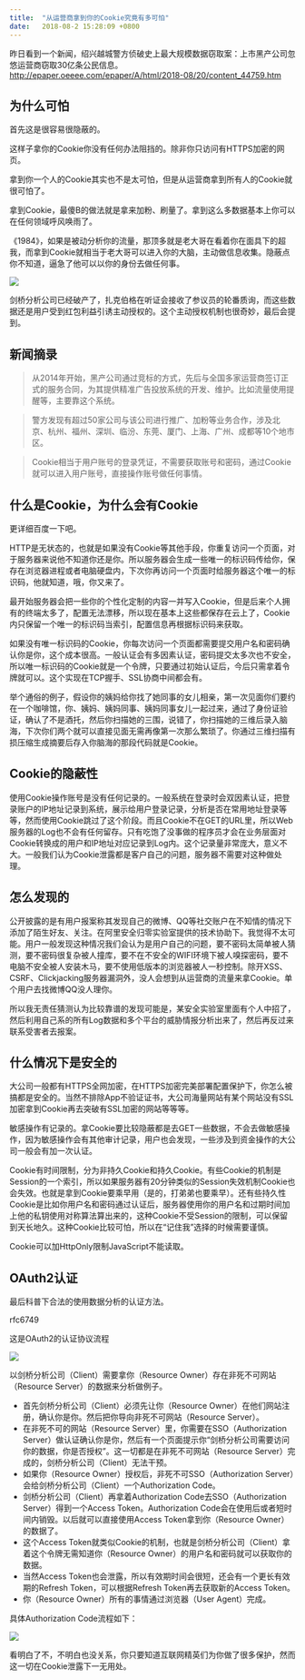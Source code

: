 ```yaml
---
title:  "从运营商拿到你的Cookie究竟有多可怕"
date:   2018-08-2 15:28:09 +0800
---
```


昨日看到一个新闻，绍兴越城警方侦破史上最大规模数据窃取案：上市黑产公司忽悠运营商窃取30亿条公民信息。http://epaper.oeeee.com/epaper/A/html/2018-08/20/content_44759.htm

## 为什么可怕

首先这是很容易很隐蔽的。

这样子拿你的Cookie你没有任何办法阻挡的。除非你只访问有HTTPS加密的网页。

拿到你一个人的Cookie其实也不是太可怕，但是从运营商拿到所有人的Cookie就很可怕了。

拿到Cookie，最傻B的做法就是拿来加粉、刷量了。拿到这么多数据基本上你可以在任何领域呼风唤雨了。

《1984》，如果是被动分析你的流量，那顶多就是老大哥在看着你在面具下的超我，而拿到Cookie就相当于老大哥可以进入你的大脑，主动做信息收集。隐蔽点你不知道，逼急了他可以以你的身份去做任何事。

![](/images/2018/faceoff.jpg)

剑桥分析公司已经破产了，扎克伯格在听证会接收了参议员的轮番质询，而这些数据还是用户受到红包利益引诱主动授权的。这个主动授权机制也很奇妙，最后会提到。

## 新闻摘录

> 从2014年开始，黑产公司通过竞标的方式，先后与全国多家运营商签订正式的服务合同，为其提供精准广告投放系统的开发、维护。比如流量使用提醒等，主要靠这个系统。

> 警方发现有超过50家公司与该公司进行推广、加粉等业务合作，涉及北京、杭州、福州、深圳、临汾、东莞、厦门、上海、广州、成都等10个地市区。

> Cookie相当于用户账号的登录凭证，不需要获取账号和密码，通过Cookie就可以进入用户账号，直接操作账号做任何事情。

## 什么是Cookie，为什么会有Cookie

更详细百度一下吧。

HTTP是无状态的，也就是如果没有Cookie等其他手段，你重复访问一个页面，对于服务器来说他不知道你还是你。所以服务器会生成一些唯一的标识码传给你，保存在浏览器进程或者电脑硬盘内，下次你再访问一个页面时给服务器这个唯一的标识码，他就知道，哦，你又来了。

最开始服务器会把一些你的个性化定制的内容一并写入Cookie，但是后来个人拥有的终端太多了，配置无法漂移，所以现在基本上这些都保存在云上了，Cookie内只保留一个唯一的标识码当索引，配置信息再根据标识码来获取。

如果没有唯一标识码的Cookie，你每次访问一个页面都需要提交用户名和密码确认你是你，这个成本很高。一般认证会有多因素认证，密码提交太多次也不安全，所以唯一标识码的Cookie就是一个令牌，只要通过初始认证后，今后只需拿着令牌就可以。这个实现在TCP握手、SSL协商中间都会有。

举个通俗的例子，假设你的姨妈给你找了她同事的女儿相亲，第一次见面你们要约在一个咖啡馆，你、姨妈、姨妈同事、姨妈同事女儿一起过来，通过了身份证验证，确认了不是酒托，然后你扫描她的三围，说错了，你扫描她的三维后录入脑海，下次你们两个就可以直接见面无需再像第一次那么繁琐了。你通过三维扫描有损压缩生成摘要后存入你脑海的那段代码就是Cookie。

## Cookie的隐蔽性

使用Cookie操作账号是没有任何记录的。一般系统在登录时会双因素认证，把登录账户的IP地址记录到系统，展示给用户登录记录，分析是否在常用地址登录等等，然而使用Cookie跳过了这个阶段。而且Cookie不在GET的URL里，所以Web服务器的Log也不会有任何留存。只有吃饱了没事做的程序员才会在业务层面对Cookie转换成的用户和IP地址对应记录到Log内。这个记录量非常庞大，意义不大。一般我们认为Cookie泄露都是客户自己的问题，服务器不需要对这种做处理。

## 怎么发现的

公开披露的是有用户报案称其发现自己的微博、QQ等社交账户在不知情的情况下添加了陌生好友、关注。在阿里安全归零实验室提供的技术协助下。我觉得不太可能。用户一般发现这种情况我们会认为是用户自己的问题，要不密码太简单被人猜测，要不密码很复杂被人撞库，要不在不安全的WIFI环境下被人嗅探密码，要不电脑不安全被人安装木马，要不使用低版本的浏览器被人一秒控制。除开XSS、CSRF、Clickjacking服务器漏洞外，没人会想到从运营商的流量来拿Cookie。单个用户去找微博QQ没人理你。

所以我无责任猜测认为比较靠谱的发现可能是，某安全实验室里面有个人中招了，然后利用自己系的所有Log数据和多个平台的威胁情报分析出来了，然后再反过来联系受害者去报案。

## 什么情况下是安全的

大公司一般都有HTTPS全网加密，在HTTPS加密完美部署配置保护下，你怎么被搞都是安全的。当然不排除App不验证证书，大公司海量网站有某个网站没有SSL加密拿到Cookie再去突破有SSL加密的网站等等等。

敏感操作有记录的。拿Cookie要比较隐蔽都是去GET一些数据，不会去做敏感操作，因为敏感操作会有其他审计记录，用户也会发现，一些涉及到资金操作的大公司一般会有加一次认证。

Cookie有时间限制，分为非持久Cookie和持久Cookie。有些Cookie的机制是Session的一个索引，所以如果服务器有20分钟类似的Session失效机制Cookie也会失效。也就是拿到Cookie要乘早用（是的，打弟弟也要乘早）。还有些持久性Cookie是比如你用户名和密码通过认证后，服务器使用你的用户名和过期时间加上他的私钥使用对称算法算出来的，这种Cookie不受Session的限制，可以保留到天长地久。这种Cookie比较可怕，所以在“记住我”选择的时候需要谨慎。

Cookie可以加HttpOnly限制JavaScript不能读取。

## OAuth2认证

最后科普下合法的使用数据分析的认证方法。

rfc6749

这是OAuth2的认证协议流程

![](/images/2018/oauthflow.jpg)


以剑桥分析公司（Client）需要拿你（Resource Owner）存在非死不可网站（Resource Server）的数据来分析做例子。

- 首先剑桥分析公司（Client）必须先让你（Resource Owner）在他们网站注册，确认你是你。然后把你导向非死不可网站（Resource Server）。
- 在非死不可的网站（Resource Server）里，你需要在SSO（Authorization Server）做认证确认你是你，然后有一个页面提示你“剑桥分析公司需要访问你的数据，你是否授权”。这一切都是在非死不可网站（Resource Server）完成的，剑桥分析公司（Client）无法干预。
- 如果你（Resource Owner）授权后，非死不可SSO（Authorization Server）会给剑桥分析公司（Client）一个Authorization Code。
- 剑桥分析公司（Client）再拿着Authorization Code去SSO（Authorization Server）得到一个Access Token。Authorization Code会在使用后或者短时间内销毁。以后就可以直接使用Access Token拿到你（Resource Owner）的数据了。
- 这个Access Token就类似Cookie的机制，也就是剑桥分析公司（Client）拿着这个令牌无需知道你（Resource Owner）的用户名和密码就可以获取你的数据。
- 当然Access Token也会泄露，所以有效期时间会很短，还会有一个更长有效期的Refresh Token，可以根据Refresh Token再去获取新的Access Token。
- 你（Resource Owner）所有的事情通过浏览器（User Agent）完成。

具体Authorization Code流程如下：

![](/images/2018/acf.jpg)

看明白了不，不明白也没关系，你只要知道互联网精英们为你做了很多保护，然而这一切在Cookie泄露下一无用处。
